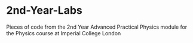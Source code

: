 # 2nd-Year-Labs
Pieces of code from the 2nd Year Advanced Practical Physics module for the Physics course at Imperial College London
